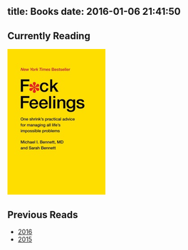 title: Books
date: 2016-01-06 21:41:50
---

## Currently Reading

![Fuck Feelings](/i/fuckfeelings.jpg)

## Previous Reads

* [2016](/Books/2016/)
* [2015](/Books/2015/)
